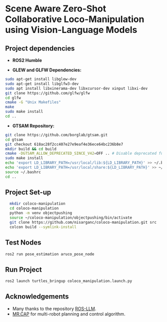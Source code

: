 # Scene Aware Zero-Shot Collaborative Loco-Manipulation using Vision-Language Models

## Project dependencies

- **ROS2 Humble**

- **GLEW and GLFW Dependencies:**
```bash
sudo apt-get install libglew-dev
sudo apt-get install libglfw3-dev
sudo apt install libxinerama-dev libxcursor-dev xinput libxi-dev
git clone https://github.com/glfw/glfw
cd glfw
cmake -G "Unix Makefiles"
make
sudo make install
cd ..
```

- **GTSAM Repository:**
```bash
git clone https://github.com/borglab/gtsam.git
cd gtsam
git checkout 618ac28f2cc407e27e9eaf4e36ece64bc236b8e7
mkdir build && cd build
cmake -DGTSAM_ALLOW_DEPRECATED_SINCE_V42=OFF .. # Disable deprecated functionality for compatibility
sudo make install
echo 'export LD_LIBRARY_PATH=/usr/local/lib:${LD_LIBRARY_PATH}' >> ~/.bashrc
echo 'export LD_LIBRARY_PATH=/usr/local/share:${LD_LIBRARY_PATH}' >> ~/.bashrc
source ~/.bashrc
cd ..
```

## Project Set-up
```bash
  mkdir coloco-manipulation
  cd coloco-manipulation
  python -m venv objectpushing
  source ~/coloco-manipulation/objectpushing/bin/activate
  git clone https://github.com/nisarganc/coloco-manipulation.git src
  colcon build --symlink-install
```

## Test Nodes
```bash
ros2 run pose_estimation aruco_pose_node
```

## Run Project
```bash
ros2 launch turtles_bringup coloco_manipulation.launch.py
```

## Acknowledgements
- Many thanks to the repository [ROS-LLM](https://github.com/Auromix/ROS-LLM).
- [MR.CAP](https://github.com/h2jaafar/mr.cap) for multi-robot planning and control algorithm.